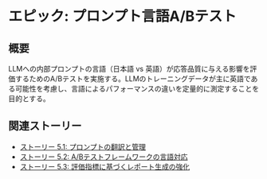 # エピック: プロンプト言語A/Bテスト

## 概要

LLMへの内部プロンプトの言語（日本語 vs 英語）が応答品質に与える影響を評価するためのA/Bテストを実施する。LLMのトレーニングデータが主に英語である可能性を考慮し、言語によるパフォーマンスの違いを定量的に測定することを目的とする。

## 関連ストーリー

*   [ストーリー 5.1: プロンプトの翻訳と管理](story_5_1_prompt_translation_and_management.md)
*   [ストーリー 5.2: A/Bテストフレームワークの言語対応](story_5_2_ab_test_framework_language_support.md)
*   [ストーリー 5.3: 評価指標に基づくレポート生成の強化](story_5_3_enhance_report_generation_based_on_evaluation_metrics.md)
